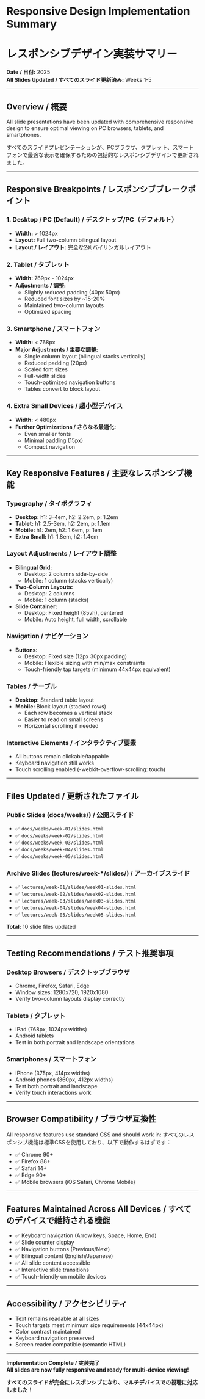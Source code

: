 # Responsive Design Implementation Summary
# レスポンシブデザイン実装サマリー

**Date / 日付:** 2025  
**All Slides Updated / すべてのスライド更新済み:** Weeks 1-5

---

## Overview / 概要

All slide presentations have been updated with comprehensive responsive design to ensure optimal viewing on PC browsers, tablets, and smartphones.

すべてのスライドプレゼンテーションが、PCブラウザ、タブレット、スマートフォンで最適な表示を確保するための包括的なレスポンシブデザインで更新されました。

---

## Responsive Breakpoints / レスポンシブブレークポイント

### 1. Desktop / PC (Default) / デスクトップ/PC（デフォルト）
- **Width:** > 1024px
- **Layout:** Full two-column bilingual layout
- **Layout / レイアウト:** 完全な2列バイリンガルレイアウト

### 2. Tablet / タブレット
- **Width:** 769px - 1024px
- **Adjustments / 調整:**
  - Slightly reduced padding (40px 50px)
  - Reduced font sizes by ~15-20%
  - Maintained two-column layouts
  - Optimized spacing

### 3. Smartphone / スマートフォン
- **Width:** < 768px
- **Major Adjustments / 主要な調整:**
  - Single column layout (bilingual stacks vertically)
  - Reduced padding (20px)
  - Scaled font sizes
  - Full-width slides
  - Touch-optimized navigation buttons
  - Tables convert to block layout

### 4. Extra Small Devices / 超小型デバイス
- **Width:** < 480px
- **Further Optimizations / さらなる最適化:**
  - Even smaller fonts
  - Minimal padding (15px)
  - Compact navigation

---

## Key Responsive Features / 主要なレスポンシブ機能

### Typography / タイポグラフィ
- **Desktop:** h1: 3-4em, h2: 2.2em, p: 1.2em
- **Tablet:** h1: 2.5-3em, h2: 2em, p: 1.1em
- **Mobile:** h1: 2em, h2: 1.6em, p: 1em
- **Extra Small:** h1: 1.8em, h2: 1.4em

### Layout Adjustments / レイアウト調整
- **Bilingual Grid:** 
  - Desktop: 2 columns side-by-side
  - Mobile: 1 column (stacks vertically)
- **Two-Column Layouts:**
  - Desktop: 2 columns
  - Mobile: 1 column (stacks)
- **Slide Container:**
  - Desktop: Fixed height (85vh), centered
  - Mobile: Auto height, full width, scrollable

### Navigation / ナビゲーション
- **Buttons:**
  - Desktop: Fixed size (12px 30px padding)
  - Mobile: Flexible sizing with min/max constraints
  - Touch-friendly tap targets (minimum 44x44px equivalent)

### Tables / テーブル
- **Desktop:** Standard table layout
- **Mobile:** Block layout (stacked rows)
  - Each row becomes a vertical stack
  - Easier to read on small screens
  - Horizontal scrolling if needed

### Interactive Elements / インタラクティブ要素
- All buttons remain clickable/tappable
- Keyboard navigation still works
- Touch scrolling enabled (-webkit-overflow-scrolling: touch)

---

## Files Updated / 更新されたファイル

### Public Slides (docs/weeks/) / 公開スライド
- ✅ `docs/weeks/week-01/slides.html`
- ✅ `docs/weeks/week-02/slides.html`
- ✅ `docs/weeks/week-03/slides.html`
- ✅ `docs/weeks/week-04/slides.html`
- ✅ `docs/weeks/week-05/slides.html`

### Archive Slides (lectures/week-*/slides/) / アーカイブスライド
- ✅ `lectures/week-01/slides/week01-slides.html`
- ✅ `lectures/week-02/slides/week02-slides.html`
- ✅ `lectures/week-03/slides/week03-slides.html`
- ✅ `lectures/week-04/slides/week04-slides.html`
- ✅ `lectures/week-05/slides/week05-slides.html`

**Total:** 10 slide files updated

---

## Testing Recommendations / テスト推奨事項

### Desktop Browsers / デスクトップブラウザ
- Chrome, Firefox, Safari, Edge
- Window sizes: 1280x720, 1920x1080
- Verify two-column layouts display correctly

### Tablets / タブレット
- iPad (768px, 1024px widths)
- Android tablets
- Test in both portrait and landscape orientations

### Smartphones / スマートフォン
- iPhone (375px, 414px widths)
- Android phones (360px, 412px widths)
- Test both portrait and landscape
- Verify touch interactions work

---

## Browser Compatibility / ブラウザ互換性

All responsive features use standard CSS and should work in:
すべてのレスポンシブ機能は標準CSSを使用しており、以下で動作するはずです：

- ✅ Chrome 90+
- ✅ Firefox 88+
- ✅ Safari 14+
- ✅ Edge 90+
- ✅ Mobile browsers (iOS Safari, Chrome Mobile)

---

## Features Maintained Across All Devices / すべてのデバイスで維持される機能

- ✅ Keyboard navigation (Arrow keys, Space, Home, End)
- ✅ Slide counter display
- ✅ Navigation buttons (Previous/Next)
- ✅ Bilingual content (English/Japanese)
- ✅ All slide content accessible
- ✅ Interactive slide transitions
- ✅ Touch-friendly on mobile devices

---

## Accessibility / アクセシビリティ

- Text remains readable at all sizes
- Touch targets meet minimum size requirements (44x44px)
- Color contrast maintained
- Keyboard navigation preserved
- Screen reader compatible (semantic HTML)

---

**Implementation Complete / 実装完了**  
**All slides are now fully responsive and ready for multi-device viewing!**

**すべてのスライドが完全にレスポンシブになり、マルチデバイスでの視聴に対応しました！**

